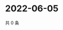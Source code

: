 # 2022-06-05

共 0 条

<!-- BEGIN WEIBO -->
<!-- 最后更新时间 Sun Jun 05 2022 02:17:37 GMT+0800 (China Standard Time) -->

<!-- END WEIBO -->
